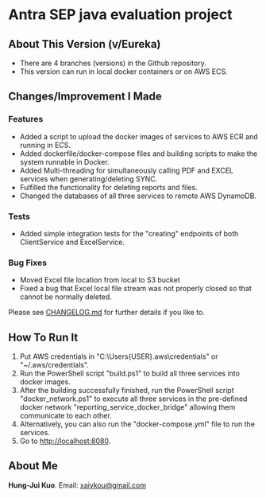 # Antra SEP java evaluation project

## About This Version (v/Eureka)

* There are 4 branches (versions) in the Github repository.
* This version can run in local docker containers or on AWS ECS.

## Changes/Improvement I Made

### Features

* Added a script to upload the docker images of services to AWS ECR and running in ECS.
* Added dockerfile/docker-compose files and building scripts to make the system runnable in Docker.
* Added Multi-threading for simultaneously calling PDF and EXCEL services when generating/deleting SYNC.
* Fulfilled the functionality for deleting reports and files.
* Changed the databases of all three services to remote AWS DynamoDB.

### Tests

* Added simple integration tests for the "creating" endpoints of both ClientService and ExcelService.

### Bug Fixes

* Moved Excel file location from local to S3 bucket
* Fixed a bug that Excel local file stream was not properly closed so that cannot be normally deleted.

Please see [CHANGELOG.md](./CHANGELOG.md) for further details if you like to.

## How To Run It

1. Put AWS credentials in "C:\Users\{USER}\.aws\credentials" or "~/.aws/credentials".
2. Run the PowerShell script "build.ps1" to build all three services into docker images.
3. After the building successfully finished, run the PowerShell script "docker_network.ps1" to execute all three
   services in the pre-defined docker network "reporting_service_docker_bridge" allowing them communicate to each other.
4. Alternatively, you can also run the "docker-compose.yml" file to run the services.
5. Go to [http://localhost:8080](http://localhost:8080).

## About Me

**Hung-Jui Kuo**. Email: [xaiykou@gmail.com](xaiykou@gmail.com) 
